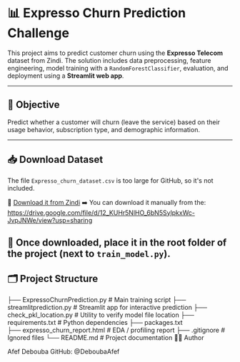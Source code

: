 # 📊 Expresso Churn Prediction Challenge

This project aims to predict customer churn using the **Expresso Telecom** dataset from Zindi. The solution includes data preprocessing, feature engineering, model training with a `RandomForestClassifier`, evaluation, and deployment using a **Streamlit web app**.

---

## 🧠 Objective

Predict whether a customer will churn (leave the service) based on their usage behavior, subscription type, and demographic information.

---
## 📥 Download Dataset

The file `Expresso_churn_dataset.csv` is too large for GitHub, so it's not included.

🔗 [Download it from Zindi](https://zindi.africa/competitions/expresso-churn-prediction-challenge)
➡️ You can download it manually from the:
https://drive.google.com/file/d/12_KUHr5NlHO_6bN5SylpkxWc-JvpJNWe/view?usp=sharing

📂 Once downloaded, place it in the root folder of the project (next to `train_model.py`).
---
## 🗂️ Project Structure 
├── ExpressoChurnPrediction.py # Main training script
├── streamlitprediction.py # Streamlit app for interactive prediction
├── check_pkl_location.py # Utility to verify model file location
├── requirements.txt # Python dependencies
├──  packages.txt  
├── expresso_churn_report.html # EDA / profiling report
├── .gitignore # Ignored files
└── README.md # Project documentation
🙋‍♀️ Author

Afef Debouba
GitHub: @DeboubaAfef

